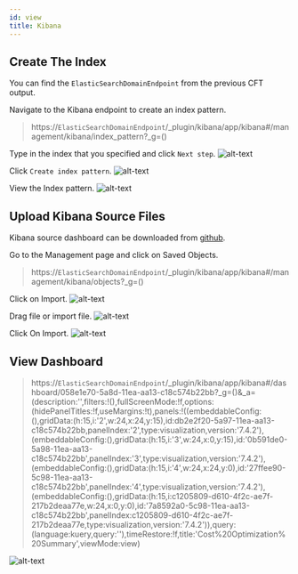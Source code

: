 ```yaml
---
id: view
title: Kibana
---
```


## Create The Index

You can find the `ElasticSearchDomainEndpoint` from the previous CFT output.

Navigate to the Kibana endpoint to create an index pattern.
> https://`ElasticSearchDomainEndpoint`/_plugin/kibana/app/kibana#/management/kibana/index_pattern?_g=()

Type in the index that you specified and click `Next step`.
![alt-text](/automated-cloud-advisor/img/kibana/index/01-index.png)

Click `Create index pattern`.
![alt-text](/automated-cloud-advisor/img/kibana/index/02-index.png)

View the Index pattern.
![alt-text](/automated-cloud-advisor/img/kibana/index/03-index.png)

## Upload Kibana Source Files

Kibana source dashboard can be downloaded from [github](https://github.com/disneystreaming/automated-cloud-advisor/tree/master/src/kibana/dashboard.ndjson).

Go to the Management page and click on Saved Objects.
> https://`ElasticSearchDomainEndpoint`/_plugin/kibana/app/kibana#/management/kibana/objects?_g=()

Click on Import.
![alt-text](/automated-cloud-advisor/img/kibana/import/01-import.png)

Drag file or import file.
![alt-text](/automated-cloud-advisor/img/kibana/import/02-import.png)

Click On Import.
![alt-text](/automated-cloud-advisor/img/kibana/import/03-import.png)


## View Dashboard

> https://`ElasticSearchDomainEndpoint`/_plugin/kibana/app/kibana#/dashboard/058e1e70-5a8d-11ea-aa13-c18c574b22bb?_g=()&_a=(description:'',filters:!(),fullScreenMode:!f,options:(hidePanelTitles:!f,useMargins:!t),panels:!((embeddableConfig:(),gridData:(h:15,i:'2',w:24,x:24,y:15),id:db2e2f20-5a97-11ea-aa13-c18c574b22bb,panelIndex:'2',type:visualization,version:'7.4.2'),(embeddableConfig:(),gridData:(h:15,i:'3',w:24,x:0,y:15),id:'0b591de0-5a98-11ea-aa13-c18c574b22bb',panelIndex:'3',type:visualization,version:'7.4.2'),(embeddableConfig:(),gridData:(h:15,i:'4',w:24,x:24,y:0),id:'27ffee90-5c98-11ea-aa13-c18c574b22bb',panelIndex:'4',type:visualization,version:'7.4.2'),(embeddableConfig:(),gridData:(h:15,i:c1205809-d610-4f2c-ae7f-217b2deaa77e,w:24,x:0,y:0),id:'7a8592a0-5c98-11ea-aa13-c18c574b22bb',panelIndex:c1205809-d610-4f2c-ae7f-217b2deaa77e,type:visualization,version:'7.4.2')),query:(language:kuery,query:''),timeRestore:!f,title:'Cost%20Optimization%20Summary',viewMode:view)

![alt-text](/automated-cloud-advisor/img/kibana/dashboard/01-dashboard.png)
